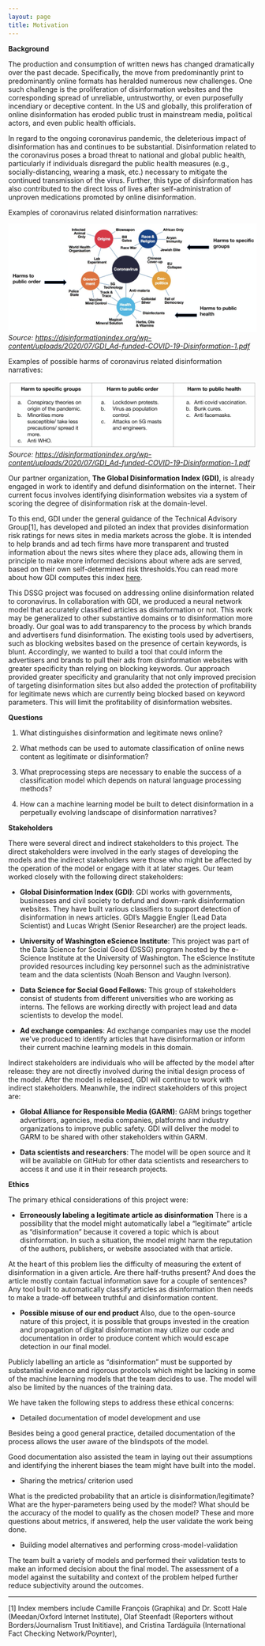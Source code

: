 ```yaml
---
layout: page
title: Motivation
---
```


**Background**

The production and consumption of written news has changed dramatically over the past decade. Specifically, the move from predominantly print to predominantly online formats has heralded numerous new challenges. One such challenge is the proliferation of disinformation websites and the corresponding spread of unreliable, untrustworthy, or even purposefully incendiary or deceptive content. In the US and globally, this proliferation of online disinformation has eroded public trust in mainstream media, political actors, and even public health officials. 
 
In regard to the ongoing coronavirus pandemic, the deleterious impact of disinformation has and continues to be substantial. Disinformation related to the coronavirus poses a broad threat to national and global public health, particularly if individuals disregard the public health measures (e.g., socially-distancing, wearing a mask, etc.) necessary to mitigate the continued transmission of the virus. Further, this type of disinformation has also contributed to the direct loss of lives after self-administration of unproven medications promoted by online disinformation. 

Examples of coronavirus related disinformation narratives:

![Image of disinformation narratives](assets/img/coronavirus_map.png)
*Source: https://disinformationindex.org/wp-content/uploads/2020/07/GDI_Ad-funded-COVID-19-Disinformation-1.pdf*

Examples of possible harms of coronavirus related disinformation narratives:

![Image of possible harms](assets/img/coronavirus_table.png)
*Source: https://disinformationindex.org/wp-content/uploads/2020/07/GDI_Ad-funded-COVID-19-Disinformation-1.pdf*

Our partner organization, **The Global Disinformation Index (GDI)**, is already engaged in work to identify and defund disinformation on the internet. Their current focus involves identifying disinformation websites via a system of scoring the degree of disinformation risk at the domain-level.

To this end, GDI under the general guidance of the Technical Advisory Group[1], has developed and piloted an index that provides disinformation risk ratings for news sites in media markets across the globe. It is intended to help brands and ad tech firms have more transparent and trusted information about the news sites where they place ads, allowing them in principle to make more informed decisions about where ads are served, based on their own self-determined risk thresholds.You can read more about how GDI computes this index [here](https://disinformationindex.org/the-index/). 

This DSSG project was focused on addressing online disinformation related to coronavirus. In collaboration with GDI, we produced a neural network model that accurately classified articles as disinformation or not. This work may be generalized to other substantive domains or to disinformation more broadly. Our goal was to add transparency to the process by which brands and advertisers fund disinformation. The existing tools used by advertisers, such as blocking websites based on the presence of certain keywords, is blunt. Accordingly, we wanted to build a tool that could inform the advertisers and brands to pull their ads from disinformation websites with greater specificity than relying on blocking keywords. Our approach provided greater specificity and granularity that not only improved precision of targeting disinformation sites but also added the protection of profitability for legitimate news which are currently being blocked based on keyword parameters. This will limit the profitability of disinformation websites.

 
**Questions**

1. What distinguishes disinformation and legitimate news online?

2. What methods can be used to automate classification of online news content as legitimate or disinformation?

3. What preprocessing steps are necessary to enable the success of a classification model which depends on natural language processing methods?

4. How can a machine learning model be built to detect disinformation in a perpetually evolving landscape of disinformation narratives? 


**Stakeholders**

There were several direct and indirect stakeholders to this project. The direct stakeholders were involved in the early stages of developing the models and the indirect stakeholders were those who might be affected by the operation of the model or engage with it at later stages. Our team worked closely with the following direct stakeholders:
 
* **Global Disinformation Index (GDI)**: GDI works with governments, businesses and civil society to defund and down-rank disinformation websites. They have built various classifiers to support detection of disinformation in news articles. GDI’s Maggie Engler (Lead Data Scientist) and Lucas Wright (Senior Researcher) are the project leads.
 
* **University of Washington eScience Institute**: This project was part of the Data Science for Social Good (DSSG) program hosted by the e-Science Institute at the University of Washington. The eScience Institute provided resources including key personnel such as the administrative team and the data scientists (Noah Benson and Vaughn Iverson).
 
* **Data Science for Social Good Fellows**: This group of stakeholders consist of students from different universities who are working as interns. The fellows are working directly with project lead and data scientists to develop the model.

* **Ad exchange companies**: Ad exchange companies may use the model we've produced to identify articles that have disinformation or inform their current machine learning models in this domain.

Indirect stakeholders are individuals who will be affected by the model after release: they are not directly involved during the initial design process of the model. After the model is released, GDI will continue to work with indirect stakeholders. Meanwhile, the indirect stakeholders of this project are:
 
* **Global Alliance for Responsible Media (GARM)**: GARM brings together advertisers, agencies, media companies, platforms and industry organizations to improve public safety. GDI will deliver the model to GARM to be shared with other stakeholders within GARM.
 
* **Data scientists and researchers**: The model will be open source and it will be available on GitHub for other data scientists and researchers to access it and use it in their research projects.


**Ethics**

The primary ethical considerations of this project were:

* **Erroneously labeling a legitimate article as disinformation**
There is a possibility that the model might automatically label a “legitimate” article as “disinformation” because it covered a topic which is about disinformation. In such a situation, the model might harm the reputation of the authors, publishers, or website associated with that article.

At the heart of this problem lies the difficulty of measuring the extent of disinformation in a given article. Are there half-truths present? And does the article mostly contain factual information save for a couple of sentences? Any tool built to automatically classify articles as disinformation then needs to make a trade-off between truthful and disinformation content. 

* **Possible misuse of our end product**
Also, due to the open-source nature of this project, it is possible that groups invested in the creation and propagation of digital disinformation may utilize our code and documentation in order to produce content which would escape detection in our final model.

Publicly labelling an article as “disinformation” must be supported by substantial evidence and rigorous protocols which might be lacking in some of the machine learning models that the team decides to use. The model will also be limited by the nuances of the training data.

We have taken the following steps to address these ethical concerns:

* Detailed documentation of model development and use

Besides being a good general practice, detailed documentation of the process allows the user aware of the blindspots of the model. 

Good documentation also assisted the team in laying out their assumptions and identifying the inherent biases the team might have built into the model.

* Sharing the metrics/ criterion used

What is the predicted probability that an article is disinformation/legitimate? What are the hyper-parameters being used by the model? What should be the accuracy of the model to qualify as the chosen model? These and more questions about metrics, if answered, help the user validate the work being done.

* Building model alternatives and performing cross-model-validation

The team built a variety of models and performed their validation tests to make an informed decision about the final model. The assessment of a model against the suitability and context of the problem helped further reduce subjectivity around the outcomes.

---

[1] Index members include  Camille François (Graphika) and Dr. Scott Hale (Meedan/Oxford Internet Institute), Olaf Steenfadt (Reporters without Borders/Journalism Trust Inititiave), and Cristina Tardáguila (International Fact Checking Network/Poynter),
